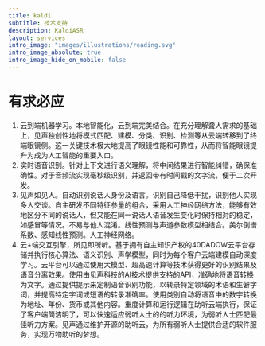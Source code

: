 ```yaml
---
title: kaldi
subtitle: 技术支持
description: KaldiASR
layout: services
intro_image: "images/illustrations/reading.svg"
intro_image_absolute: true
intro_image_hide_on_mobile: false
---
```


# 有求必应

1. 云到端机器学习。本地智能化，云到端完美结合。在充分理解聋人需求的基础上，见声独创性地将模式匹配、建模、分类、识别、检测等从云端转移到了终端眼镜侧。这一关键技术极大地提高了眼镜性能和可靠性，从而将智能眼镜提升为成为人工智能的重要入口。
2. 实时语音识别。针对上下文进行语义理解，将中间结果进行智能纠错，确保准确性。对于音频流实现毫秒级识别，并返回带有时间戳的文字流，便于二次开发。
3. 见声如见人。自动识别说话人身份及语言。识别自己降低干扰，识别他人实现多人交谈。自主研发不同特征参量的组合，采用人工神经网络方法，能够有效地区分不同的说话人，但又能在同一说话人语音发生变化时保持相对的稳定，如感冒等情况。不易与他人混淆。线性预测与声道参数模型相结合。美尔倒谱系数、感知线性预测。人工神经网络。
4. 云+端交互引擎，所见即所听。基于拥有自主知识产权的40DADOW云平台存储并执行核心算法、语义识别、声学模型，同时为每个客户云端建模自动深度学习。云平台可以通过使用大模型、超高速计算等技术获得更好的识别结果及语音分离效果。使用由见声科技的AI技术提供支持的API，准确地将语音转换为文字。通过提供提示来定制语音识别功能，以转录特定领域的术语和生僻字词，并提高特定字词或短语的转录准确率。使用类别自动将语音中的数字转换为地址、年份、货币或其他内容。重度计算和运行逻辑在助听云端执行，保证了客户端简洁明了，可以快速适应弱听人士的的听力环境，为弱听人士匹配最佳听力方案。见声通过维护开源的助听云，为所有弱听人士提供合适的软件服务，实现万物助听的梦想。